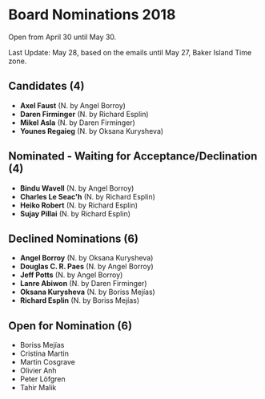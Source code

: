 # Board Nominations 2018

Open from April 30 until May 30.

Last Update: May 28, based on the emails until May 27, Baker Island Time zone. 

## Candidates (4)

- **Axel Faust** (N. by Angel Borroy)
- **Daren Firminger** (N. by Richard Esplin)
- **Mikel Asla** (N. by Daren Firminger)
- **Younes Regaieg** (N. by Oksana Kurysheva)

## Nominated - Waiting for Acceptance/Declination (4)

- **Bindu Wavell** (N. by Angel Borroy)
- **Charles Le Seac'h** (N. by Richard Esplin)
- **Heiko Robert** (N. by Richard Esplin)
- **Sujay Pillai** (N. by Richard Esplin)

## Declined Nominations (6)

- **Angel Borroy** (N. by Oksana Kurysheva)
- **Douglas C. R. Paes** (N. by Angel Borroy)
- **Jeff Potts** (N. by Angel Borroy)
- **Lanre Abiwon** (N. by Daren Firminger)
- **Oksana Kurysheva** (N. by Boriss Mejías)
- **Richard Esplin** (N. by Boriss Mejías)

## Open for Nomination (6)

- Boriss Mejías
- Cristina Martin
- Martin Cosgrave
- Olivier Anh
- Peter Löfgren
- Tahir Malik
